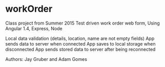 # workOrder
Class project from Summer 2015
Test driven work order web form,
Using Angular 1.4, Express, Node

Local data validation (details, location, name are not empty fields)
App sends data to server when connected
App saves to local storage when disconnected
App sends stored data to server after being reconnected

Authors: Jay Gruber and Adam Gomes
